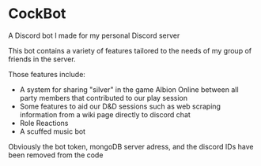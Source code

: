 # CockBot
A Discord bot I made for my personal Discord server

This bot contains a variety of features tailored to the needs of my group of friends in the server.

Those features include:
  - A system for sharing "silver" in the game Albion Online between all party members that contributed to our play session
  - Some features to aid our D&D sessions such as web scraping information from a wiki page directly to discord chat
  - Role Reactions
  - A scuffed music bot

Obviously the bot token, mongoDB server adress, and the discord IDs have been removed from the code
